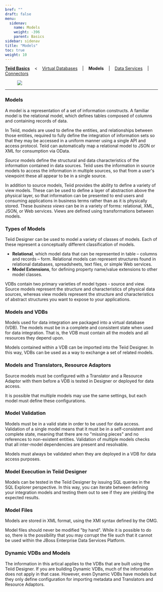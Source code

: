 ```yaml
---
bref: ""
draft: false
menu:
  sidenav:
    name: Models
    weight: -396
    parent: Basics
sidebar: sidenav
title: "Models"
toc: true
weight: 10
---
```

[**Teiid Basics**](..) &nbsp;&nbsp; < &nbsp;&nbsp; [Virtual Databases](../vdbs) &nbsp;&nbsp; | &nbsp;&nbsp; **Models** &nbsp;&nbsp; | &nbsp;&nbsp; [Data Services](../dataservices) &nbsp;&nbsp; | &nbsp;&nbsp; [Connectors](../connectors)

<div>
<img src="/images/teiid-model-internals.png" frameborder="2" hspace="40" ></img>
</div>

---

### Models

A model is a representation of a set of information constructs. A familiar model is the relational model, 
which defines tables composed of columns and containing records of data.

In Teiid, models are used to define the entities, and relationships between those entities, required to fully 
define the integration of information sets so that they may be accessed in a uniform manner using a single API 
and access protocol. Teiid can automatically map a relational model to JSON or XML for consumption via OData.

_Source_ models define the structural and data characteristics of the information contained in data sources. 
Teiid uses the information in source models to access the information in multiple sources, so that from a user's 
viewpoint these all appear to be in a single source.

In addition to source models, Teiid provides the ability to define a variety of view models. These can be 
used to define a layer of abstraction above the physical layer, so that information can be presented to 
end users and consuming applications in business terms rather than as it is physically stored. These _business views_ can 
be in a variety of forms: relational, XML, JSON, or Web services. Views are defined using transformations between models.

### Types of Models

Teiid Designer can be used to model a variety of classes of models. Each of these represent a conceptually different 
classification of models.

<div class="proj_basics">

*   **Relational**, which model data that can be represented in table – columns and records – form. Relational models can represent structures found in relational databases, spreadsheets, text files, or simple Web services.
*   **Model Extensions**, for defining property name/value extensions to other model classes.

</div>

VDBs contain two primary varieties of model types - source and view. Source models represent the structure and 
characteristics of physical data sources, whereas view models represent the structure and characteristics of abstract 
structures you want to expose to your applications.

### Models and VDBs

<div class="section">

Models used for data integration are packaged into a virtual database (VDB). The models must be in a complete and 
consistent state when used for data integration. That is, the VDB must contain all the models and all resources 
they depend upon.

Models contained within a VDB can be imported into the Teiid Designer. In this way, VDBs can be used as a way to 
exchange a set of related models.

</div>

### Models and Translators, Resource Adaptors

<div class="section">

Source models must be configured with a Translator and a Resource Adaptor with them before a VDB is tested in Designer 
or deployed for data access.

It is possible that multiple models may use the same settings, but each model must define these configurations.

</div>

### Model Validation

<div class="section">

Models must be in a valid state in order to be used for data access. Validation of a single model means that it must 
be in a self-consistent and complete state, meaning that there are no "missing pieces" and no references to 
non-existent entities. Validation of multiple models checks that all inter-model dependencies are present and resolvable.

Models must always be validated when they are deployed in a VDB for data access purposes.

</div>

### Model Execution in Teiid Designer

<div class="section">

Models can be tested in the Teiid Designer by issuing SQL queries in the SQL Explorer perspective. In this way, 
you can iterate between defining your integration models and testing them out to see if they are yielding the 
expected results.

</div>

### Model Files

<div class="section">

Models are stored in XML format, using the XMI syntax defined by the OMG.

Model files should never be modified "by hand". While it is possible to do so, there is the possibility that 
you may corrupt the file such that it cannot be used within the JBoss Enterprise Data Services Platform.

</div>

### Dynamic VDBs and Models  

The information in this artical applies to the VDBs that are built using the Teiid Designer. If you are building 
Dynamic VDBs, much of the information does not apply in that case. However, even Dynamic VDBs have models 
but they only define configuration for importing metadata and Translators and Resource Adaptors.
